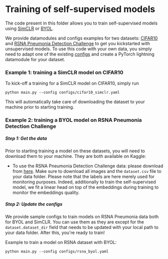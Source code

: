 # Training of self-supervised models

The code present in this folder allows you to train self-supervised models using
[SimCLR](http://proceedings.mlr.press/v119/chen20j/chen20j.pdf) or
[BYOL](https://proceedings.neurips.cc/paper/2020/file/f3ada80d5c4ee70142b17b8192b2958e-Paper.pdf). 


We provide datamodules and configs examples for two datasets: [CIFAR10](https://www.cs.toronto.edu/~kriz/cifar.html) and [RSNA Pneumonia Detection Challenge](https://www.kaggle.com/c/rsna-pneumonia-detection-challenge/overview) to get you kickstarted with unsupervised models. To use this code with your own data, you simply need to adapt one of the existing [configs](configs) 
and create a PyTorch lightning datamodule for your dataset. 


### Example 1: training a SimCLR model on CIFAR10
To kick-off a training for a SimCLR model on CIFAR10, simply run
```
python main.py --config configs/cifar10_simclr.yaml
```
This will automatically take care of downloading the dataset to your machine prior to starting training.


### Example 2: training a BYOL model on RSNA Pneumonia Detection Challenge

##### Step 1: Get the data
Prior to starting training a model on these datasets, you will need to download them to your machine. They are both
available on Kaggle:
* To use the RSNA Pneumonia Detection Challenge data: please download from 
  [here](https://www.kaggle.com/c/rsna-pneumonia-detection-challenge/data?select=stage_2_train_images). 
  Make sure to download all images and the `dataset.csv` file to your data folder. Please note that the labels are here 
  merely used for monitoring purposes. Indeed, additionally to train the self-supervised model, we fit a linear head on top
  of the embeddings during training to monitor the embeddings quality.
  
##### Step 2: Update the configs
We provide sample configs to train models on RSNA Pneumonia data both for BYOL and SimCLR. You can use them as they are except for 
the `dataset.dataset_dir` field that needs to be updated with your local path to your data folder. 
After this, you're ready to train!

Example to train a model on RSNA dataset with BYOL:
```
python main.py --config configs/rsna_byol.yaml
```

